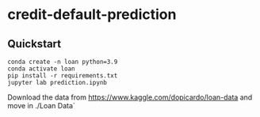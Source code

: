 # credit-default-prediction

## Quickstart

```
conda create -n loan python=3.9  
conda activate loan
pip install -r requirements.txt
jupyter lab prediction.ipynb 
```
Download the data from https://www.kaggle.com/dopicardo/loan-data and move in ./Loan Data`
